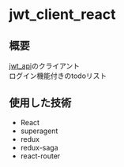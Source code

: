 # jwt_client_react
## 概要
[jwt_api](https://github.com/b1018043/jwt_api)のクライアント  
ログイン機能付きのtodoリスト
## 使用した技術
* React
* superagent
* redux
* redux-saga
* react-router
